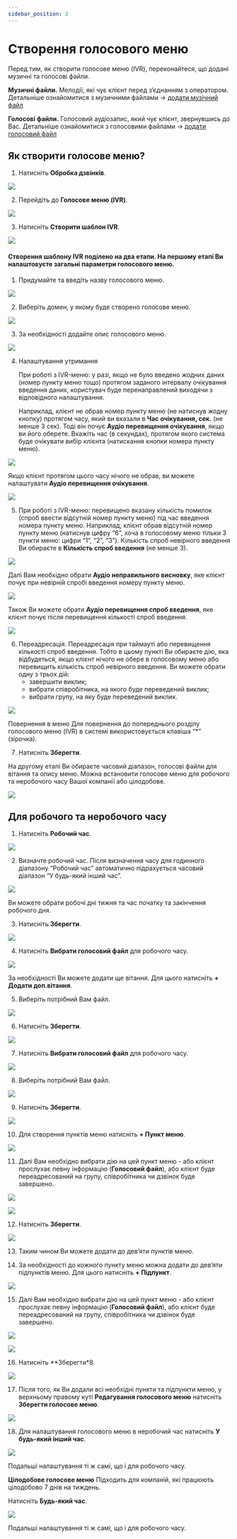 ```yaml
---
sidebar_position: 2
---
```


# Створення голосового меню

Перед тим, як створити голосове меню (IVR), переконайтеся, що додані музичні та голосові файли.

**Музичні файли.** Мелодії, які чує клієнт перед зʼєднанням з оператором.
Детальніше ознайомитися з музичними файлами -> [додати музічний файл](docs/general-settings/music-files/add-music-file.md)

**Голосові файли.** Голосовий аудіозапис, який чує клієнт, звернувшись до Вас.
Детальніше ознайомитися з голосовими файлами -> [додати голосовий файл](docs/general-settings/voice-files/add-voice-file.md)

## Як створити голосове меню?
1. Натисніть **Обробка дзвінків**.

![](../../img/call-processing/create-ivr/Рисунок1.png)

2. Перейдіть до **Голосове меню (IVR)**.

![](../../img/call-processing/create-ivr/Рисунок2.png)

3. Натисніть **Створити шаблон IVR**.

![](../../img/call-processing/create-ivr/Рисунок3.png)

#### Створення шаблону IVR поділено на два етапи. На першому етапі Ви налаштовуєте загальні параметри голосового меню.
1. Придумайте та введіть назву голосового меню.

![](../../img/call-processing/create-ivr/Рисунок4.png)

2. Виберіть домен, у якому буде створено голосове меню.

![](../../img/call-processing/create-ivr/Рисунок5.png)


3. За необхідності додайте опис голосового меню.

![](../../img/call-processing/create-ivr/Рисунок6.png)

4. Налаштування утримання
	
    При роботі з IVR-меню: у разі, якщо не було введено жодних даних (номер пункту меню тощо) протягом заданого інтервалу очікування введення даних, користувач буде перенаправлений виходячи з відповідного налаштування.

    Наприклад, клієнт не обрав номер пункту меню (не натиснув жодну кнопку) протягом часу, який ви вказали в **Час очікування, сек.** (не менше 3 сек). Тоді він почує **Аудіо перевищення очікування**, якщо ви його оберете.
    Вкажіть час (в секундах), протягом якого система буде очікувати вибір клієнта (натискання кнопки номера пункту меню).

![](../../img/call-processing/create-ivr/Рисунок7.png)

Якщо клієнт протягом цього часу нічого не обрав, ви можете налаштувати **Аудіо перевищення очікування**.

![](../../img/call-processing/create-ivr/Рисунок8.png)

5. При роботі з IVR-меню: перевищено вказану кількість помилок (спроб ввести відсутній номер пункту меню) під час введення номера пункту меню.
Наприклад, клієнт обрав відсутній номер пункту меню (натиснув цифру “6”, хоча в голосовому меню тільки 3 пункти меню: цифри “1”, “2”, “3”). Кількість спроб невірного введення Ви обираєте в **Кількість спроб введення** (не менше 3).

![](../../img/call-processing/create-ivr/Рисунок9.png)

Далі Вам необхідно обрати **Аудіо неправильного висновку**, яке клієнт почує при невірній спробі введення номеру пункту меню.

![](../../img/call-processing/create-ivr/Рисунок10.png)

Також Ви можете обрати **Аудіо перевищення спроб введення**, яке клієнт почує після перевищення кількості спроб введення.

![](../../img/call-processing/create-ivr/Рисунок11.png)

6. Переадресація.
	Переадресація при таймауті або перевищення кількості спроб введення. Тобто в цьому пункті Ви обираєте дію, яка відбудеться, якщо клієнт нічого не обере в голосовому меню або перевищить кількість спроб невірного введення.
	Ви можете обрати одну з трьох дій:
    - завершити виклик;
    - вибрати співробітника, на якого буде переведений виклик;
    - вибрати групу, на яку буде переведений виклик.

![](../../img/call-processing/create-ivr/Рисунок12.png)
    
   Повернення в меню
    Для повернення до попереднього розділу голосового меню (IVR) в системі використовується клавіша “*” (зірочка).

7. Натисніть **Зберегти**.

На другому етапі Ви обираєте часовий діапазон, голосові файли для вітання та опису меню.
	Можна встановити голосове меню для робочого та неробочого часу Вашої компанії або цілодобове.

![](../../img/call-processing/create-ivr/Рисунок13.png)

## Для робочого та неробочого часу

1. Натисніть **Робочий час**.

![](../../img/call-processing/create-ivr/Рисунок14.png)

2.	Визначте робочий час.
	Після визначення часу для годинного діапазону “Робочий час” автоматично підрахується часовий діапазон “У будь-який інший час”.

![](../../img/call-processing/create-ivr/Рисунок15.png)

Ви можете обрати робочі дні тижня та час початку та закінчення робочого дня.

3.	Натисніть **Зберегти**.

 ![](../../img/call-processing/create-ivr/Рисунок16.png)

4.	Натисніть **Вибрати голосовий файл** для робочого часу.

 ![](../../img/call-processing/create-ivr/Рисунок17.png)

За необхідності Ви можете додати ще вітання. Для цього натисніть **+ Додати доп.вітання**.

5.	Виберіть потрібний Вам файл.

 ![](../../img/call-processing/create-ivr/Рисунок18.png)


6.	Натисніть **Зберегти**.

 ![](../../img/call-processing/create-ivr/Рисунок19.png)

7.	Натисніть **Вибрати голосовий файл** для робочого часу.
 
 ![](../../img/call-processing/create-ivr/Рисунок20.png)

8.	Виберіть потрібний Вам файл.

![](../../img/call-processing/create-ivr/Рисунок21.png)
 
9.	Натисніть **Зберегти**.

![](../../img/call-processing/create-ivr/Рисунок22.png)
 
10.	Для створення пунктів меню натисніть **+ Пункт меню**.
 
![](../../img/call-processing/create-ivr/Рисунок23.png)


11.	Далі Вам необхідно вибрати дію на цей пункт меню - або клієнт прослухає певну інформацію (**Голосовий файл**), або клієнт буде переадресований на групу, співробітника чи дзвінок буде завершено.
 
![](../../img/call-processing/create-ivr/Рисунок24.png)

![](../../img/call-processing/create-ivr/Рисунок25.png)
 
12.	Натисніть **Зберегти**.
 
![](../../img/call-processing/create-ivr/Рисунок26.png)

13.	Таким чином Ви можете додати до девʼяти пунктів меню.


14.	За необхідності до кожного пункту меню можна додати до девʼяти підпунктів меню. Для цього натисніть **+ Підпункт**.
 
![](../../img/call-processing/create-ivr/Рисунок27.png)

15.	Далі Вам необхідно вибрати дію на цей пункт меню - або клієнт прослухає певну інформацію (**Голосовий файл**), або клієнт буде переадресований на групу, співробітника чи дзвінок буде завершено.
 
![](../../img/call-processing/create-ivr/Рисунок28.png)

![](../../img/call-processing/create-ivr/Рисунок29.png)
 
16.	Натисніть **Зберегти*8.

![](../../img/call-processing/create-ivr/Рисунок30.png)
 
17.	Після того, як Ви додали всі необхідні пункти та підпункти меню, у верхньому правому куті **Редагування голосового меню** натисніть **Зберегти голосове меню**.
 
![](../../img/call-processing/create-ivr/Рисунок31.png)

18.	Для налаштування голосового меню в неробочий час натисніть **У будь-який інший час**.
 
![](../../img/call-processing/create-ivr/Рисунок32.png)

Подальші налаштування ті ж самі, що і для робочого часу.

**Цілодобове голосове меню**
Підходить для компаній, які працюють цілодобово 7 днів на тиждень.

Натисніть **Будь-який час**.
 
![](../../img/call-processing/create-ivr/Рисунок33.png)

Подальші налаштування ті ж самі, що і для робочого часу.
